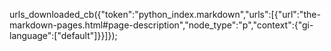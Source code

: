 urls_downloaded_cb({"token":"python_index.markdown","urls":[{"url":"the-markdown-pages.html#page-description","node_type":"p","context":{"gi-language":["default"]}}]});